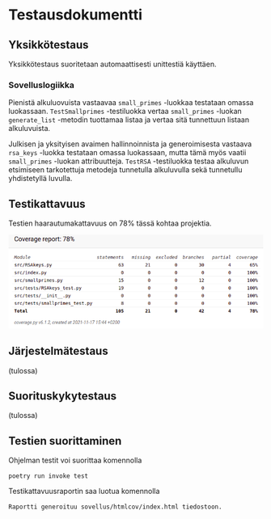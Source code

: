# Testausdokumentti

## Yksikkötestaus

Yksikkötestaus suoritetaan automaattisesti unittestiä käyttäen.

### Sovelluslogiikka

Pienistä alkuluovuista vastaavaa `small_primes` -luokkaa testataan omassa luokassaan. `TestSmallprimes` -testiluokka vertaa `small_primes` -luokan `generate_list` -metodin tuottamaa listaa ja vertaa sitä tunnettuun listaan alkuluvuista.

Julkisen ja yksityisen avaimen hallinnoinnista ja generoimisesta vastaava `rsa_keys` -luokka testataan omassa luokassaan, mutta tämä myös vaatii `small_primes` -luokan attribuutteja. `TestRSA` -testiluokka testaa alkuluvun etsimiseen tarkotettuja metodeja tunnetulla alkuluvulla sekä tunnetullu yhdistetyllä luvulla.

## Testikattavuus

Testien haarautumakattavuus on 78% tässä kohtaa projektia.

![coverage](https://github.com/ItsTuukka/RSA-salaus_tiralabra/blob/master/dokumentaatio/kuvat/rsa_test_coverage.png)

## Järjestelmätestaus

(tulossa)

## Suorituskykytestaus

(tulossa)

## Testien suorittaminen

Ohjelman testit voi suorittaa komennolla

```
poetry run invoke test
```

Testikattavuusraportin saa luotua komennolla 

```
Raportti generoituu sovellus/htmlcov/index.html tiedostoon.

